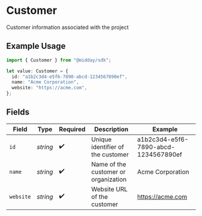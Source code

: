 # Customer

Customer information associated with the project

## Example Usage

```typescript
import { Customer } from "@midday/sdk";

let value: Customer = {
  id: "a1b2c3d4-e5f6-7890-abcd-1234567890ef",
  name: "Acme Corporation",
  website: "https://acme.com",
};
```

## Fields

| Field                                | Type                                 | Required                             | Description                          | Example                              |
| ------------------------------------ | ------------------------------------ | ------------------------------------ | ------------------------------------ | ------------------------------------ |
| `id`                                 | *string*                             | :heavy_check_mark:                   | Unique identifier of the customer    | a1b2c3d4-e5f6-7890-abcd-1234567890ef |
| `name`                               | *string*                             | :heavy_check_mark:                   | Name of the customer or organization | Acme Corporation                     |
| `website`                            | *string*                             | :heavy_check_mark:                   | Website URL of the customer          | https://acme.com                     |